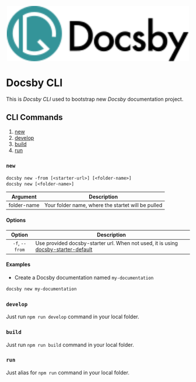 <center><img src="./src/assets/Docsby_Logo.svg" width="500"></center>

# Docsby CLI

This is _Docsby CLI_ used to bootstrap new _Docsby_ documentation project.

## CLI Commands

1. [new](#new)
2. [develop](#develop)
3. [build](#build)
4. [run](#run)

### `new`

```
docsby new -from [<starter-url>] [<folder-name>]
docsby new [<folder-name>]
```

| Argument    | Description                                        |
| ----------- | -------------------------------------------------- |
| folder-name | Your folder name, where the startet will be pulled |

#### Options

|     Option     | Description                                                                                                                              |
| :------------: | ---------------------------------------------------------------------------------------------------------------------------------------- |
| `-f`, `--from` | Use provided docsby-starter url. When not used, it is using [docsby-starter-default](https://github.com/marckraw/docsby-starter-default) |

#### Examples

- Create a Docsby documentation named `my-documentation`

```bash
docsby new my-documentation
```

### `develop`

Just run `npm run develop` command in your local folder.

### `build`

Just run `npm run build` command in your local folder.

### `run`

Just alias for `npm run` command in your local folder.
